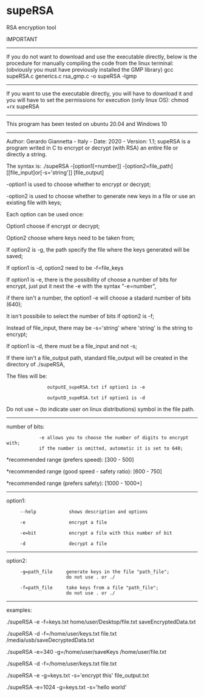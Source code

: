 # supeRSA
RSA encryption tool

IMPORTANT
*********************************************************************************
If you do not want to download and use the executable directly, 
below is the procedure for manually compiling the code from the linux terminal:
(obviously you must have previously installed the GMP library)
gcc supeRSA.c generics.c rsa_gmp.c -o supeRSA -lgmp
*********************************************************************************
If you want to use the executable directly, you will have to download it and 
you will have to set the permissions for execution (only linux OS):
chmod +rx supeRSA
*********************************************************************************
This program has been tested on ubuntu 20.04 and Windows 10
*********************************************************************************

Author: Gerardo Giannetta - Italy - Date: 2020 - Version: 1.1;
supeRSA is a program writed in C to encrypt or decrypt (with RSA) an entire file or directly a string.

The syntax is: ./supeRSA -[option1[=number]] -[option2=file_path] [[file_input]or[-s='string']] [file_output]

-option1 is used to choose whether to encrypt or decrypt;

-option2 is used to choose whether to generate new keys in a file or use an existing file with keys;


Each option can be used once:

Option1 choose if encrypt or decrypt;

Option2 choose where keys need to be taken from;

If option2 is -g, the path specify the file where the keys generated will be saved;

If option1 is -d, option2 need to be -f=file_keys

If option1 is -e, there is the possibility of choose a number of bits for encrypt, just put it next the -e with the syntax "-e=number",

if there isn't a number, the option1 -e will choose a stadard number of bits (640);

It isn't possibile to select the number of bits if option2 is -f;

Instead of file_input, there may be -s='string' where 'string' is the string to encrypt;

If option1 is -d, there must be a file_input and not -s;

If there isn't a file_output path, standard file_output will be created in the directory of ./supeRSA,

The files will be: 
                   
                   outputE_supeRSA.txt if option1 is -e

                   outputD_supeRSA.txt if option1 is -d
                   
Do not use ~ (to indicate user on linux distributions) symbol in the file path.

*******************************************************************************

number of bits: 
                
                -e allows you to choose the number of digits to encrypt with;
                if the number is omitted, automatic it is set to 640;
                
*recommended range (prefers speed):             [300 - 500]

*recommended range (good speed - safety ratio): [600 - 750]

*recommended range (prefers safety):            [1000 - 1000+]

*******************************************************************************

option1: 
         
         --help            shows description and options

         -e                encrypt a file
         
         -e=bit            encrypt a file with this number of bit
         
         -d                decrypt a file
         
*******************************************************************************

option2: 
         
         -g=path_file     generate keys in the file "path_file";
                          do not use . or ./
                          
         -f=path_file     take keys from a file "path_file";
                          do not use . or ./
                          
*******************************************************************************

examples: 

./supeRSA -e -f=keys.txt home/user/Desktop/file.txt saveEncryptedData.txt

./supeRSA -d -f=/home/user/keys.txt file.txt /media/usb/saveDecryptedData.txt

./supeRSA -e=340 -g=/home/user/saveKeys /home/user/file.txt

./supeRSA -d -f=/home/user/keys.txt file.txt

./supeRSA -e -g=keys.txt -s='encrypt this' file_output.txt

./supeRSA -e=1024 -g=keys.txt -s='hello world'
          
          
